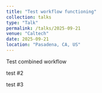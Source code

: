 ```yaml
---
title: "Test workflow functioning"
collection: talks
type: "Talk"
permalink: /talks/2025-09-21
venue: "Caltech"
date: 2025-09-21
location: "Pasadena, CA, US"
---
```


Test combined workflow

test #2

test #3
